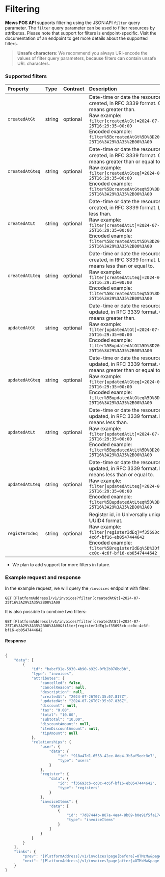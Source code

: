 # Filtering

__Mews POS API__ supports filtering using the JSON:API `filter` query parameter. The `filter` query parameter can be used to filter resources by attributes.
Please note that support for filters is endpoint-specific. Visit the documentation of an endpoint to get more details about the supported filters.

> **Unsafe characters**: We recommend you always URI-encode the values of filter query parameters, because filters can contain unsafe URL characters.

### Supported filters

| Property | Type | Contract | Description |
| :-- | :-- | :-- | :-- |
| `createdAtGt` | string | optional | Date-time or date the resource was created, in RFC 3339 format. Gt means greater than. <br> Raw example: <br> `filter[createdAtGt]=2024-07-25T16:29:35+00:00` <br> Encoded example: <br> `filter%5BcreatedAtGt%5D%3D2024-07-25T16%3A29%3A35%2B00%3A00` |
| `createdAtGteq` | string | optional | Date-time or date the resource was created, in RFC 3339 format. Gteq means greater than or equal to. <br> Raw example: <br> `filter[createdAtGteq]=2024-07-25T16:29:35+00:00` <br> Encoded example: <br> `filter%5BcreatedAtGteq%5D%3D2024-07-25T16%3A29%3A35%2B00%3A00` |
| `createdAtLt` | string | optional | Date-time or date the resource was created, in RFC 3339 format. Lt means less than. <br> Raw example: <br> `filter[createdAtLt]=2024-07-25T16:29:35+00:00` <br> Encoded example: <br> `filter%5BcreatedAtLt%5D%3D2024-07-25T16%3A29%3A35%2B00%3A00` |
| `createdAtLteq` | string | optional | Date-time or date the resource was created, in RFC 3339 format. Lteq means less than or equal to. <br> Raw example: <br> `filter[createdAtLteq]=2024-07-25T16:29:35+00:00` <br> Encoded example: <br> `filter%5BcreatedAtLteq%5D%3D2024-07-25T16%3A29%3A35%2B00%3A00` |
| `updatedAtGt` | string | optional | Date-time or date the resource was updated, in RFC 3339 format. Gt means greater than. <br> Raw example: <br> `filter[updatedAtGt]=2024-07-25T16:29:35+00:00` <br> Encoded example: <br> `filter%5BupdatedAtGt%5D%3D2024-07-25T16%3A29%3A35%2B00%3A00` |
| `updatedAtGteq` | string | optional | Date-time or date the resource was updated, in RFC 3339 format. Gteq means greater than or equal to. <br> Raw example: <br> `filter[updatedAtGteq]=2024-07-25T16:29:35+00:00` <br> Encoded example: <br> `filter%5BupdatedAtGteq%5D%3D2024-07-25T16%3A29%3A35%2B00%3A00` |
| `updatedAtLt` | string | optional | Date-time or date the resource was updated, in RFC 3339 format. Lt means less than. <br> Raw example: <br> `filter[updatedAtLt]=2024-07-25T16:29:35+00:00` <br> Encoded example: <br> `filter%5BupdatedAtLt%5D%3D2024-07-25T16%3A29%3A35%2B00%3A00` |
| `updatedAtLteq` | string | optional | Date-time or date the resource was updated, in RFC 3339 format. Lteq means less than or equal to. <br> Raw example: <br> `filter[updatedAtLteq]=2024-07-25T16:29:35+00:00` <br> Encoded example: <br> `filter%5BupdatedAtLteq%5D%3D2024-07-25T16%3A29%3A35%2B00%3A00` |
| `registerIdEq` | string | optional | Register id, in Universally unique ID UUID4 format. <br> Raw example: <br> `filter[registerIdEq]=f35693cb-cc0c-4c6f-bf16-eb0547444642` <br> Encoded example: <br> `filter%5BregisterIdEq%5D%3Df35693cb-cc0c-4c6f-bf16-eb0547444642` |

* We plan to add support for more filters in future.


### Example request and response

In the example request, we will query the `/invoices` endpoint with filter:

`GET` `[PlatformAddress]/v1/invoices?filter[createdAtGt]=2024-07-25T16%3A29%3A35%2B00%3A00`

It is also possible to combine two filters:

`GET` `[PlatformAddress]/v1/invoices?filter[createdAtGt]=2024-07-25T16%3A29%3A35%2B00%3A00&filter[registerIdEq]=f35693cb-cc0c-4c6f-bf16-eb0547444642`

#### Response

```javascript

{
    "data": [
        {
            "id": "babcf91e-5930-4b90-b929-0fb2b076bd3b",
            "type": "invoices",
            "attributes": {
                "cancelled": false,
                "cancelReason": null,
                "description": null,
                "createdAt": "2024-07-26T07:35:07.817Z",
                "updatedAt": "2024-07-26T07:35:07.836Z",
                "discount": null,
                "tax": "0.00",
                "total": "10.00",
                "subtotal": "10.00",
                "discountAmount": null,
                "itemDiscountAmount": null,
                "tipAmount": null
            },
            "relationships": {
                "user": {
                    "data": {
                        "id": "918a47d1-6553-42ee-8de4-3b5af5edc8e7",
                        "type": "users"
                    }
                },
                "register": {
                    "data": {
                        "id": "f35693cb-cc0c-4c6f-bf16-eb0547444642",
                        "type": "registers"
                    }
                },
                "invoiceItems": {
                    "data": [
                        {
                            "id": "7d87444b-807a-4ea4-8b69-b0e91f5fa174",
                            "type": "invoiceItems"
                        }
                    ]
                }
            }
        }
    ],
    "links": {
        "prev": "[PlatformAddress]/v1/invoices?page[before]=OTMzMw&page[size]=1",
        "next": "[PlatformAddress]/v1/invoices?page[after]=OTMzMw&page[size]=1"
    }
}
```